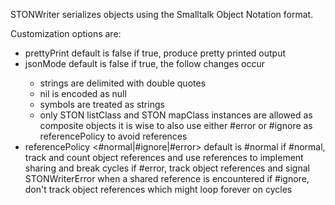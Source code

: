 STONWriter serializes objects using the Smalltalk Object Notation format. 

Customization options are:

- prettyPrint <Boolean> default is false
	if true, produce pretty printed output
- jsonMode <Boolean> default is false
	if true, the follow changes occur
	- strings are delimited with double quotes
	- nil is encoded as null
	- symbols are treated as strings
	- only STON listClass and STON mapClass instances are allowed as composite objects
	it is wise to also use either #error or #ignore as referencePolicy to avoid references
- referencePolicy <#normal|#ignore|#error> default is #normal
	if #normal, track and count object references and use references to implement sharing and break cycles
	if #error, track object references and signal STONWriterError when a shared reference is encountered
	if #ignore, don't track object references which might loop forever on cycles
 